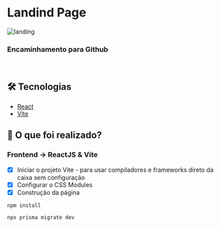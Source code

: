# Landind Page

![landing](https://user-images.githubusercontent.com/22160651/171092814-88bbf7af-d968-4166-88e8-0385fbd3f5aa.png)

### Encaminhamento para Github

<br>

## 🛠 Tecnologias

- [React](https://www.php.net/releases/7_4_20.php)
- [Vite](https://vitejs.dev/guide/)

## 📄 O que foi realizado?


### Frontend -> ReactJS & Vite

- [x] Iniciar o projeto Vite - para usar compiladores e frameworks direto da caixa sem configuração
- [x] Configurar o CSS Modules
- [x] Construção da página

```npm install``` 

```npx prisma migrate dev``` 
